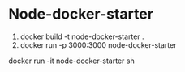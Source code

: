 # Node-docker-starter

1. docker build -t node-docker-starter .
2. docker run -p 3000:3000 node-docker-starter

<!-- To access shell -->
docker run -it node-docker-starter sh
